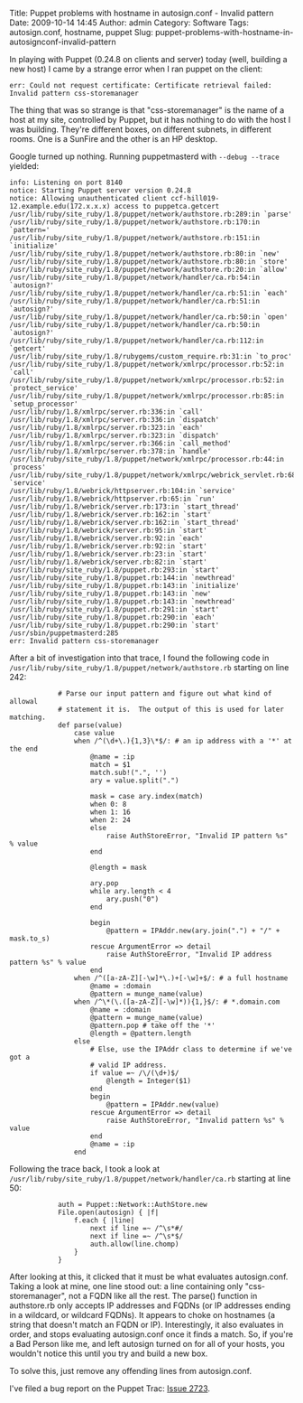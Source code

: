 Title: Puppet problems with hostname in autosign.conf - Invalid pattern
Date: 2009-10-14 14:45
Author: admin
Category: Software
Tags: autosign.conf, hostname, puppet
Slug: puppet-problems-with-hostname-in-autosignconf-invalid-pattern

In playing with Puppet (0.24.8 on clients and server) today (well,
building a new host) I came by a strange error when I ran puppet on the
client:

~~~~{.text}
err: Could not request certificate: Certificate retrieval failed: Invalid pattern css-storemanager
~~~~

The thing that was so strange is that "css-storemanager" is the name of
a host at my site, controlled by Puppet, but it has nothing to do with
the host I was building. They're different boxes, on different subnets,
in different rooms. One is a SunFire and the other is an HP desktop.

Google turned up nothing. Running puppetmasterd with `--debug --trace`
yielded:

~~~~{.text}
info: Listening on port 8140
notice: Starting Puppet server version 0.24.8
notice: Allowing unauthenticated client ccf-hill019-12.example.edu(172.x.x.x) access to puppetca.getcert
/usr/lib/ruby/site_ruby/1.8/puppet/network/authstore.rb:289:in `parse'
/usr/lib/ruby/site_ruby/1.8/puppet/network/authstore.rb:170:in `pattern='
/usr/lib/ruby/site_ruby/1.8/puppet/network/authstore.rb:151:in `initialize'
/usr/lib/ruby/site_ruby/1.8/puppet/network/authstore.rb:80:in `new'
/usr/lib/ruby/site_ruby/1.8/puppet/network/authstore.rb:80:in `store'
/usr/lib/ruby/site_ruby/1.8/puppet/network/authstore.rb:20:in `allow'
/usr/lib/ruby/site_ruby/1.8/puppet/network/handler/ca.rb:54:in `autosign?'
/usr/lib/ruby/site_ruby/1.8/puppet/network/handler/ca.rb:51:in `each'
/usr/lib/ruby/site_ruby/1.8/puppet/network/handler/ca.rb:51:in `autosign?'
/usr/lib/ruby/site_ruby/1.8/puppet/network/handler/ca.rb:50:in `open'
/usr/lib/ruby/site_ruby/1.8/puppet/network/handler/ca.rb:50:in `autosign?'
/usr/lib/ruby/site_ruby/1.8/puppet/network/handler/ca.rb:112:in `getcert'
/usr/lib/ruby/site_ruby/1.8/rubygems/custom_require.rb:31:in `to_proc'
/usr/lib/ruby/site_ruby/1.8/puppet/network/xmlrpc/processor.rb:52:in `call'
/usr/lib/ruby/site_ruby/1.8/puppet/network/xmlrpc/processor.rb:52:in `protect_service'
/usr/lib/ruby/site_ruby/1.8/puppet/network/xmlrpc/processor.rb:85:in `setup_processor'
/usr/lib/ruby/1.8/xmlrpc/server.rb:336:in `call'
/usr/lib/ruby/1.8/xmlrpc/server.rb:336:in `dispatch'
/usr/lib/ruby/1.8/xmlrpc/server.rb:323:in `each'
/usr/lib/ruby/1.8/xmlrpc/server.rb:323:in `dispatch'
/usr/lib/ruby/1.8/xmlrpc/server.rb:366:in `call_method'
/usr/lib/ruby/1.8/xmlrpc/server.rb:378:in `handle'
/usr/lib/ruby/site_ruby/1.8/puppet/network/xmlrpc/processor.rb:44:in `process'
/usr/lib/ruby/site_ruby/1.8/puppet/network/xmlrpc/webrick_servlet.rb:68:in `service'
/usr/lib/ruby/1.8/webrick/httpserver.rb:104:in `service'
/usr/lib/ruby/1.8/webrick/httpserver.rb:65:in `run'
/usr/lib/ruby/1.8/webrick/server.rb:173:in `start_thread'
/usr/lib/ruby/1.8/webrick/server.rb:162:in `start'
/usr/lib/ruby/1.8/webrick/server.rb:162:in `start_thread'
/usr/lib/ruby/1.8/webrick/server.rb:95:in `start'
/usr/lib/ruby/1.8/webrick/server.rb:92:in `each'
/usr/lib/ruby/1.8/webrick/server.rb:92:in `start'
/usr/lib/ruby/1.8/webrick/server.rb:23:in `start'
/usr/lib/ruby/1.8/webrick/server.rb:82:in `start'
/usr/lib/ruby/site_ruby/1.8/puppet.rb:293:in `start'
/usr/lib/ruby/site_ruby/1.8/puppet.rb:144:in `newthread'
/usr/lib/ruby/site_ruby/1.8/puppet.rb:143:in `initialize'
/usr/lib/ruby/site_ruby/1.8/puppet.rb:143:in `new'
/usr/lib/ruby/site_ruby/1.8/puppet.rb:143:in `newthread'
/usr/lib/ruby/site_ruby/1.8/puppet.rb:291:in `start'
/usr/lib/ruby/site_ruby/1.8/puppet.rb:290:in `each'
/usr/lib/ruby/site_ruby/1.8/puppet.rb:290:in `start'
/usr/sbin/puppetmasterd:285
err: Invalid pattern css-storemanager
~~~~

After a bit of investigation into that trace, I found the following code
in `/usr/lib/ruby/site_ruby/1.8/puppet/network/authstore.rb` starting on
line 242:

~~~~{.ruby}
            # Parse our input pattern and figure out what kind of allowal
            # statement it is.  The output of this is used for later matching.
            def parse(value)
                case value
                when /^(\d+\.){1,3}\*$/: # an ip address with a '*' at the end
                    @name = :ip
                    match = $1
                    match.sub!(".", '')
                    ary = value.split(".")

                    mask = case ary.index(match)
                    when 0: 8
                    when 1: 16
                    when 2: 24
                    else
                        raise AuthStoreError, "Invalid IP pattern %s" % value
                    end

                    @length = mask

                    ary.pop
                    while ary.length < 4
                        ary.push("0")
                    end

                    begin
                        @pattern = IPAddr.new(ary.join(".") + "/" + mask.to_s)
                    rescue ArgumentError => detail
                        raise AuthStoreError, "Invalid IP address pattern %s" % value
                    end
                when /^([a-zA-Z][-\w]*\.)+[-\w]+$/: # a full hostname
                    @name = :domain
                    @pattern = munge_name(value)
                when /^\*(\.([a-zA-Z][-\w]*)){1,}$/: # *.domain.com
                    @name = :domain
                    @pattern = munge_name(value)
                    @pattern.pop # take off the '*'
                    @length = @pattern.length
                else
                    # Else, use the IPAddr class to determine if we've got a
                    # valid IP address.
                    if value =~ /\/(\d+)$/
                        @length = Integer($1)
                    end
                    begin
                        @pattern = IPAddr.new(value)
                    rescue ArgumentError => detail
                        raise AuthStoreError, "Invalid pattern %s" % value
                    end
                    @name = :ip
                end
~~~~

Following the trace back, I took a look at
`/usr/lib/ruby/site_ruby/1.8/puppet/network/handler/ca.rb` starting at
line 50:

~~~~{.ruby}
            auth = Puppet::Network::AuthStore.new
            File.open(autosign) { |f|
                f.each { |line|
                    next if line =~ /^\s*#/
                    next if line =~ /^\s*$/
                    auth.allow(line.chomp)
                }
            }
~~~~

After looking at this, it clicked that it must be what evaluates
autosign.conf. Taking a look at mine, one line stood out: a line
containing only "css-storemanager", not a FQDN like all the rest. The
parse() function in authstore.rb only accepts IP addresses and FQDNs (or
IP addresses ending in a wildcard, or wildcard FQDNs). It appears to
choke on hostnames (a string that doesn't match an FQDN or IP).
Interestingly, it also evaluates in order, and stops evaluating
autosign.conf once it finds a match. So, if you're a Bad Person like me,
and left autosign turned on for all of your hosts, you wouldn't notice
this until you try and build a new box.

To solve this, just remove any offending lines from autosign.conf.

I've filed a bug report on the Puppet Trac: [Issue
2723](http://projects.reductivelabs.com/issues/2723).
